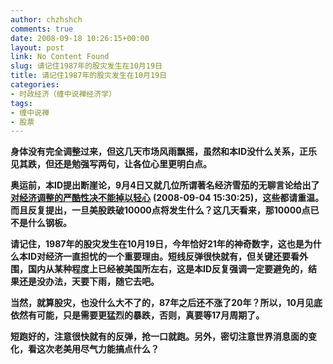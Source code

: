 ```yaml
---
author: chzhshch
comments: true
date: 2008-09-18 10:26:15+00:00
layout: post
link: No Content Found
slug: 请记住1987年的股灾发生在10月19日
title: 请记住1987年的股灾发生在10月19日
categories:
- 时政经济（缠中说禅经济学）
tags:
- 缠中说禅
- 股票
---
```


			

**身体没有完全调整过来，但这几天市场风雨飘摇，虽然和本ID没什么关系，正乐见其跌，但还是勉强写两句，让各位心里更明白点。**

**奥运前，本ID提出断崖论，9月4日又就几位所谓著名经济雪茄的无聊言论给出了**[**对经济调整的严酷性决不能掉以轻心**](http://blog.sina.com.cn/s/blog_486e105c0100adil.html) **(2008-09-04 15:30:25)，这些都请重温。而且反复提出，一旦美股跌破10000点将发生什么？这几天看来，那10000点已不是什么钢板。**

**请记住，1987年的股灾发生在10月19日，今年恰好21年的神奇数字，这也是为什么本ID对经济一直担忧的一个重要理由。短线反弹很快就有，但关键还要看外围，国内从某种程度上已经被美国所左右，这是本ID反复强调一定要避免的，结果还是没办法，天要下雨，随它去吧。**

**当然，就算股灾，也没什么大不了的，87年之后还不涨了20年？所以，10月见底依然有可能，只是需要更猛烈的暴跌，否则，真要等17月周期了。**

**短跑好的，注意很快就有的反弹，抢一口就跑。另外，密切注意世界消息面的变化，看这次老美用尽气力能搞点什么？**
